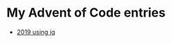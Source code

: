 # My Advent of Code entries

- [2019 using jq](https://github.com/remy/advent-of-code-solved/tree/master/2019)
